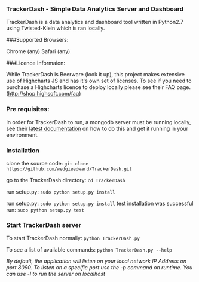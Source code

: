 ### TrackerDash - Simple Data Analytics Server and Dashboard

TrackerDash is a data analytics and dashboard tool written in Python2.7 using Twisted-Klein which is ran locally.

###Supported Browsers:

Chrome (any)
Safari (any)

###Licence Informaion:

While TrackerDash is Beerware (look it up), this project makes extensive use of Highcharts JS and has it's own set of licenses.
To see if you need to purchase a Highcharts licence to deploy locally please see their FAQ page. (http://shop.highsoft.com/faq)

### Pre requisites:
In order for TrackerDash to run, a mongodb server must be running locally, see their [latest documentation](http://docs.mongodb.org/manual/installation/) on how to do this and get it running in your environment.

### Installation
clone the source code: `git clone https://github.com/wedgieedward/TrackerDash.git`

go to the TrackerDash directory: `cd TrackerDash`

run setup.py:  `sudo python setup.py install`

run setup.py:  `sudo python setup.py install`
test installation was successful run:  `sudo python setup.py test`

### Start TrackerDash server

To start TrackerDash normally: `python TrackerDash.py`

To see a list of available commands: `python TrackerDash.py --help`

_By default, the application will listen on your local network IP Address on port 8090. To listen on a specific port use the -p <port number> command on runtime. You can use -l to run the server on localhost_
